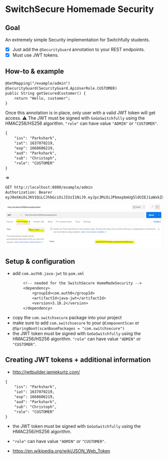 # SwitchSecure Homemade Security

## Goal
An extremely simple Security implementation for Switchfully students.
- [x] Just add the `@SecurityGuard` annotation to your REST endpoints.
- [x] Must use JWT tokens.

## How-to & example
```
@GetMapping("/example/admin")
@SecurityGuard(SecurityGuard.ApiUserRole.CUSTOMER)
public String getSecuredCustomer() {
    return "Hello, customer";
}
```

Once this annotation is in place, only user with a valid JWT token will get access.
:warning: The JWT must be signed with `GoGoSwitchfully` using the HMAC256/HS256 algorithm. `"role"` can have value `"ADMIN"` or `"CUSTOMER"`.
```
{
    "iss": "Parkshark",
    "iat": 1637070219,
    "exp": 1668606219,
    "aud": "Parkshark",
    "sub": "Christoph",
    "role": "CUSTOMER"
}
```
=>
```
GET http://localhost:8080/example/admin
Authorization: Bearer eyJ0eXAiOiJKV1QiLCJhbGciOiJIUzI1NiJ9.eyJpc3MiOiJPbmxpbmUgSldUIEJ1aWxkZXIiLCJpYXQiOjE2MzcwNTQ3MzgsImV4cCI6MTY2ODU5MDczOCwiYXVkIjoid3d3LmV4YW1wbGUuY29tIiwic3ViIjoiQ2hyaXN0b3BoIiwiR2l2ZW5OYW1lIjoiSm9obm55IiwiU3VybmFtZSI6IlJvY2tldCIsIkVtYWlsIjoianJvY2tldEBleGFtcGxlLmNvbSIsIlJvbGUiOlsiTWFuYWdlciIsIkFETUlOIl19.QYrwmoMUu1ANpRn91RsceXkV3uNMPqLpTQbT0PM6fBc
```

![](postman.png)


## Setup & configuration
- add `com.auth0.java-jwt` to `pom.xml`
```
        <!-- needed for the SwitchSecure HomeMadeSecurity -->
        <dependency>
            <groupId>com.auth0</groupId>
            <artifactId>java-jwt</artifactId>
            <version>3.18.2</version>
        </dependency>
```
- copy the `com.switchsecure` package into your project
- make sure to add `com.switchsecure` to your `@ComponentScan` or `@SpringBoot(scanBasePackages = "com.switchsecure")`
- the JWT token must be signed with `GoGoSwitchfully` using the HMAC256/HS256 algorithm. `"role"` can have value `"ADMIN"` or `"CUSTOMER"`.

## Creating JWT tokens + additional information
- http://jwtbuilder.jamiekurtz.com/
```
{
    "iss": "Parkshark",
    "iat": 1637070219,
    "exp": 1668606219,
    "aud": "Parkshark",
    "sub": "Christoph",
    "role": "CUSTOMER"
}
```
- the JWT token must be signed with `GoGoSwitchfully` using the HMAC256/HS256 algorithm.
- `"role"` can have value `"ADMIN"` or `"CUSTOMER"`.

- https://en.wikipedia.org/wiki/JSON_Web_Token
